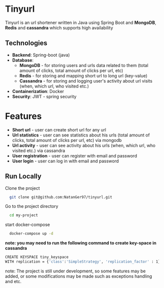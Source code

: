 # Tinyurl
Tinyurl is an url shortener written in Java using Spring Boot and **MongoDB**,
**Redis** and **cassandra** which supports high availability 

## Technologies
* **Backend**: Spring-boot (java)
* **Database**:
    * **MongoDB** - for storing users and urls data related to them  (total amount of clicks, total amount of clicks per url, etc)
    * **Redis** - for storing and mapping short url to long url (key-value)
    * **Cassandra** - for storing and logging user's activity about url visits (when, which url, who visited etc.)
* **Containerization**: Docker
* **Security**: JWT - spring security

# Features
* **Short url** - user can create short url for any url
* **Url statistics** - user can see statistics about his urls (total amount of clicks, total amount of clicks per url, etc) via mongodb
* **Url activity** - user can see activity about his urls (when, which url, who visited etc.) via cassandra
* **User registration** - user can register with email and password
* **User login** - user can log in with email and password



## Run Locally

Clone the project

```bash
  git clone git@github.com:NatanGer97/tinyurl.git
```

Go to the project directory

```bash
  cd my-project
```
start docker-compose
```bash
  docker-compose up -d
```
**note: you may need to run the following command to create key-space in cassandra**
```bash
CREATE KEYSPACE tiny_keyspace
WITH replication = {'class':'SimpleStrategy', 'replication_factor' : 1};
```

note:
    The project is still under development, so some features may be added, 
    or some modifications may be made such as exceptions handling and etc.
